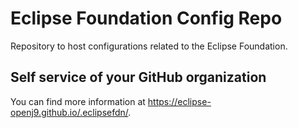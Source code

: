 # Eclipse Foundation Config Repo

Repository to host configurations related to the Eclipse Foundation.

## Self service of your GitHub organization

You can find more information at <https://eclipse-openj9.github.io/.eclipsefdn/>.
